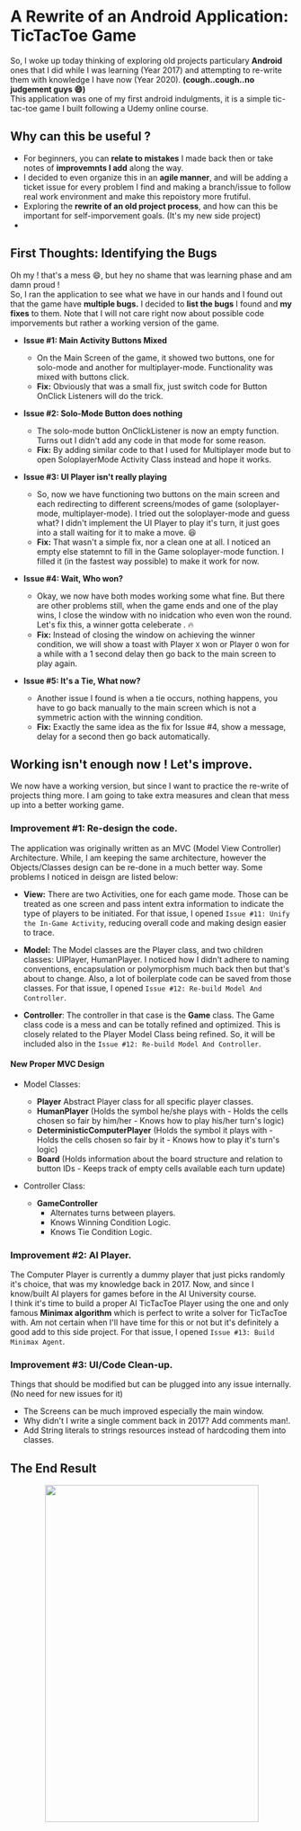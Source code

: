 # A Rewrite of an Android Application: TicTacToe Game

So, I woke up today thinking of exploring old projects particulary **Android** ones that I did while I was learning (Year 2017) and attempting to re-write them with knowledge I have now (Year 2020). **(cough..cough..no judgement guys :smile:)**  
This application was one of my first android indulgments, it is a simple tic-tac-toe game I built following a Udemy online course.

## Why can this be useful ? 

- For beginners, you can **relate to mistakes** I made back then or take notes of **improvemnts I add** along the way.  
- I decided to even organize this in an **agile manner**, and will be adding a ticket issue for every problem I find and making a branch/issue to follow real work environment and make this repoistory more frutiful. 
- Exploring the **rewrite of an old project process**, and how can this be important for self-imporvement goals. (It's my new side project)
- 

## First Thoughts: Identifying the Bugs
Oh my ! that's a mess :smile:, but hey no shame that was learning phase and am damn proud !  
So, I ran the application to see what we have in our hands and I found out that the game have **multiple bugs.**
I decided to **list the bugs** I found and **my fixes** to them. Note that I will not care right now about possible code imporvements but rather a working version of the game. 

- **Issue #1: Main Activity Buttons Mixed**
    - On the Main Screen of the game, it showed two buttons, one for solo-mode and another for multiplayer-mode. Functionality was mixed with buttons click.
    - **Fix:** Obviously that was a small fix, just switch code for Button OnClick Listeners will do the trick.
    
- **Issue #2: Solo-Mode Button does nothing**
  - The solo-mode button OnClickListener is now an empty function. Turns out I didn't add any code in that mode for some reason.
  - **Fix:** By adding similar code to that I used for Multiplayer mode but to open SoloplayerMode Activity Class instead and hope it works.
  
- **Issue #3: UI Player isn't really playing**
  - So, now we have functioning two buttons on the main screen and each redirecting to different screens/modes of game (soloplayer-mode, multiplayer-mode). I tried out the soloplayer-mode and guess what? I didn't implement the UI Player to play it's turn, it just goes into a stall waiting for it to make a move. :satisfied:
  - **Fix:** That wasn't a simple fix, nor a clean one at all. I noticed an empty else statemnt to fill in the Game soloplayer-mode function. I filled it (in the fastest way possible) to make it work for now.
  
- **Issue #4: Wait, Who won?**
  - Okay, we now have both modes working some what fine. But there are other problems still, when the game ends and one of the play wins, I close the window with no inidcation who even won the round. Let's fix this, a winner gotta celeberate . :fire:
  - **Fix:** Instead of closing the window on achieving the winner condition, we will show a toast with Player `X` won or Player `O` won for a while with a 1 second delay then go back to the main screen to play again.
  
- **Issue #5: It's a Tie, What now?**
  - Another issue I found is when a tie occurs, nothing happens, you have to go back manually to the main screen which is not a symmetric action with the winning condition. 
  - **Fix:** Exactly the same idea as the fix for Issue #4, show a message, delay for a second then go back automatically.
  
## Working isn't enough now ! Let's improve.
We now have a working version, but since I want to practice the re-write of projects thing more. I am going to take extra measures and clean that mess up into a better working game.

### Improvement #1: Re-design the code. 
The application was originally written as an MVC (Model View Controller) Architecture. While, I am keeping the same architecture, however the Objects/Classes design can be re-done in a much better way. Some problems I noticed in deisgn are listed below:

- **View:** There are two Activities, one for each game mode. Those can be treated as one screen and pass intent extra information to indicate the type of players to be initiated. For that issue, I opened `Issue #11: Unify the In-Game Activity`, reducing overall code and making design easier to trace.

- **Model:** The Model classes are the Player class, and two children classes: UIPlayer, HumanPlayer. I noticed how I didn't adhere to naming conventions, encapsulation or polymorphism much back then but that's about to change. Also, a lot of boilerplate code can be saved from those classes. For that issue, I opened `Issue #12: Re-build Model And Controller`.

- **Controller**: The controller in that case is the **Game** class. The Game class code is a mess and can be totally refined and optimized. This is closely related to the Player Model Class being refined. So, it will be included also in the `Issue #12: Re-build Model And Controller`.

#### New Proper MVC Design

- Model Classes:
    - **Player** Abstract Player class for all specific player classes.
    - **HumanPlayer** (Holds the symbol he/she plays with - Holds the cells chosen so fair by him/her - Knows how to play his/her turn's logic)
    - **DeterministicComputerPlayer** (Holds the symbol it plays with - Holds the cells chosen so fair by it - Knows how to play it's turn's logic)  
    - **Board**  (Holds information about the board structure and relation to button IDs - Keeps track of empty cells available each turn update)
                 
- Controller Class: 
    - **GameController**
        - Alternates turns between players. 
        - Knows Winning Condition Logic.
        - Knows Tie Condition Logic.
                                   

### Improvement #2: AI Player.
The Computer Player is currently a dummy player that just picks randomly it's choice, that was my knowledge back in 2017. Now, and since I know/built AI players for games before in the AI University course.  
I think it's time to build a proper AI TicTacToe Player using the one and only famous **Minimax algorithm** which is perfect to write a solver for TicTacToe with. Am not certain when I'll have time for this or not but it's definitely a good add to this side project. For that issue, I opened `Issue #13: Build Minimax Agent`.

### Improvement #3: UI/Code Clean-up. 
Things that should be modified but can be plugged into any issue internally. (No need for new issues for it)

- The Screens can be much improved especially the main window.
- Why didn't I write a single comment back in 2017? Add comments man!. 
- Add String literals to strings resources instead of hardcoding them into classes.

## The End Result
<p align='center'>
    <img src="./demo/after.gif" width="380" height="600"/>
</p>
    
